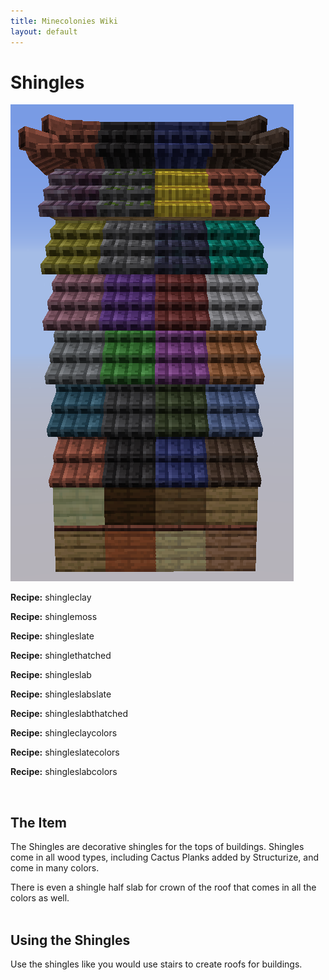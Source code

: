 ```yaml
---
title: Minecolonies Wiki
layout: default
---
```

# Shingles

<div class="infobox box text-center">
    <img src="../../assets/images/deco/shingles.png" alt="Shingle Woods"/>
    <p><strong>Recipe:</strong>
    <recipe>shingleclay</recipe>
    <p><strong>Recipe:</strong>
    <recipe>shinglemoss</recipe>
    <p><strong>Recipe:</strong> 
    <recipe>shingleslate</recipe>
    <p><strong>Recipe:</strong>
    <recipe>shinglethatched</recipe>
    <p><strong>Recipe:</strong>
    <recipe>shingleslab</recipe>
    <p><strong>Recipe:</strong>
    <recipe>shingleslabslate</recipe>
    <p><strong>Recipe:</strong>
    <recipe>shingleslabthatched</recipe>
    <p><strong>Recipe:</strong> 
    <recipe>shingleclaycolors</recipe>
    <p><strong>Recipe:</strong> 
    <recipe>shingleslatecolors</recipe>
    <p><strong>Recipe:</strong> 
    <recipe>shingleslabcolors</recipe>
</div>
<br>

## The Item
The Shingles are decorative shingles for the tops of buildings. Shingles come in all wood types, including Cactus Planks added by Structurize, and come in many colors. 

There is even a shingle half slab for crown of the roof that comes in all the colors as well.   
<br>

## Using the Shingles
Use the shingles like you would use stairs to create roofs for buildings.
 
